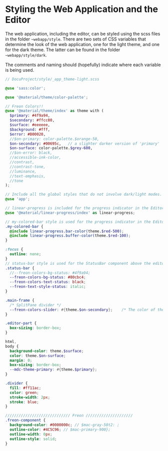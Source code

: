 # Styling the Web Application and the Editor

The web application, including the editor, can be styled using the scss files in the folder `~webapp/style`. There are two sets of
CSS variables that determine the look of the web application, one for the light theme, and one for the dark theme.
The latter can be found in the folder `~webapp/style/dark`.

The comments and naming should (hopefully) indicate where each variable is being used.

```scss
// DocuProject/style/_app_theme-light.scss

@use 'sass:color';

@use '@material/theme/color-palette';

// Freon Colors!!
@use '@material/theme/index' as theme with (
  $primary: #4f9a94,
  $secondary: #ffcc80,
  $surface: #eeeeee,
  $background: #fff,
  $error: #B00020,
  //$on-primary: color-palette.$orange-50,
  $on-secondary: #00695c,   // a slighter darker version of 'primary'
  $on-surface: color-palette.$grey-600,
  //$on-error: black,
  //accessible-ink-color,
  //contrast,
  //contrast-tone,
  //luminance,
  //text-emphasis,
  //tone
);

// Include all the global styles that do not involve dark/light modes.
@use 'app';

// linear-progress is included for the progress indicator in the EditorPart component
@use '@material/linear-progress/index' as linear-progress;

// my-colored-bar style is used for the progress indicator in the EditorPart component
.my-colored-bar {
  @include linear-progress.bar-color(theme.$red-500);
  @include linear-progress.buffer-color(theme.$red-100);
}

:focus {
  outline: none;
}
// status-bar style is used for the StatusBar component above the editor
.status-bar {
  //--freon-colors-bg-status: #4f9a94;
  --freon-colors-bg-status: #80cbc4;
  --freon-colors-text-status: black;
  --freon-text-style-status: italic;
}

.main-frame {
  /* SplitPane divider */
  --freon-colors-slider: #{theme.$on-secondary};    /* The color of the slider between the error/search pane and the editor */
}

.editor-part {
  box-sizing: border-box;
}

html,
body {
  background-color: theme.$surface;
  color: theme.$on-surface;
  margin: 0;
  box-sizing: border-box;
  --mdc-theme-primary: #{theme.$primary};
}

.divider {
  fill: #ff11ac;
  color: green;
  stroke-width: 2px;
  stroke: blue;
}

///////////////////////////// Freon /////////////////////
.freon-component {
  background-color: #0000000c; // $mac-gray-50t2: ;
  outline-color: #4C5C96; // $mac-primary-900};
  outline-width: 0px;
  outline-style: solid;
}


```
